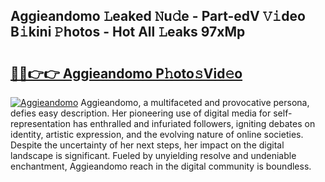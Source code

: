 ## Aggieandomo 𝙻eaked 𝙽u𝚍e - Part-edV 𝚅𝚒deo B𝚒kini 𝙿hotos - Hot All 𝙻eaks 97xMp

# <h2><a href="http://ld2yxk.urlbe.top/?page=Aggieandomo">🔗🔗👉👉 Aggieandomo P𝚑oto𝚜Vid𝚎o</a></h2>

[![Aggieandomo](https://i.imgur.com/eBuTRDB.gif)](http://ld2yxk.urlbe.top/?page=Aggieandomo)
Aggieandomo, a multifaceted and provocative persona, defies easy description. Her pioneering use of digital media for self-representation has enthralled and infuriated followers, igniting debates on identity, artistic expression, and the evolving nature of online societies. Despite the uncertainty of her next steps, her impact on the digital landscape is significant. Fueled by unyielding resolve and undeniable enchantment, Aggieandomo reach in the digital community is boundless.
